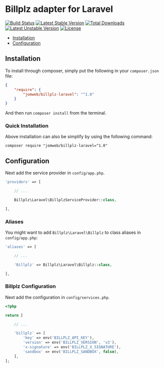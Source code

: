 Billplz adapter for Laravel
==============

[![Build Status](https://travis-ci.org/jomweb/billplz-laravel.svg?branch=master)](https://travis-ci.org/jomweb/billplz-laravel)
[![Latest Stable Version](https://poser.pugx.org/jomweb/billplz-laravel/version)](https://packagist.org/packages/jomweb/billplz-laravel)
[![Total Downloads](https://poser.pugx.org/jomweb/billplz-laravel/downloads)](https://packagist.org/packages/jomweb/billplz-laravel)
[![Latest Unstable Version](https://poser.pugx.org/jomweb/billplz-laravel/v/unstable)](//packagist.org/packages/jomweb/billplz-laravel)
[![License](https://poser.pugx.org/jomweb/billplz-laravel/license)](https://packagist.org/packages/jomweb/billplz-laravel)

* [Installation](#installation)
* [Configuration](#configuration)

## Installation

To install through composer, simply put the following in your `composer.json` file:

```json
{
    "require": {
        "jomweb/billplz-laravel": "^1.0"
    }
}
```

And then run `composer install` from the terminal.

### Quick Installation

Above installation can also be simplify by using the following command:

    composer require "jomweb/billplz-laravel=^1.0"

## Configuration

Next add the service provider in `config/app.php`.

```php
'providers' => [

    // ...

    Billplz\Laravel\BillplzServiceProvider::class,

],
```

### Aliases

You might want to add `Billplz\Laravel\Billplz` to class aliases in `config/app.php`:

```php
'aliases' => [

    // ...

    'Billplz' => Billplz\Laravel\Billplz::class,

],
```

### Billplz Configuration

Next add the configuration in `config/services.php`.

```php
<?php 

return [

    // ...

    'billplz' => [
        'key' => env('BILLPLZ_API_KEY'),
        'version' => env('BILLPLZ_VERSION', 'v3'),
        'x-signature' => env('BILLPLZ_X_SIGNATURE'),
        'sandbox' => env('BILLPLZ_SANDBOX', false),
    ],
];
```
